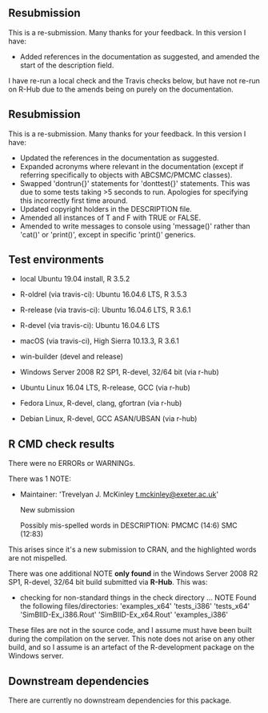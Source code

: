## Resubmission

This is a re-submission. Many thanks for your feedback. 
In this version I have:

* Added references in the documentation as suggested, 
  and amended the start of the description field.
  
I have re-run a local check and the Travis checks below,
but have not re-run on R-Hub due to the amends being on
purely on the documentation.

## Resubmission

This is a re-submission. Many thanks for your feedback. 
In this version I have:

* Updated the references in the documentation as suggested.
* Expanded acronyms where relevant in the documentation (except if
  referring specifically to objects with ABCSMC/PMCMC classes).
* Swapped 'dontrun{}' statements for 'donttest{}' statements. This was
  due to some tests taking >5 seconds to run. Apologies for specifying
  this incorrectly first time around.
* Updated copyright holders in the DESCRIPTION file.
* Amended all instances of T and F with TRUE or FALSE.
* Amended to write messages to console using 'message()' rather
  than 'cat()' or 'print()', except in specific 'print()' generics.

## Test environments
* local Ubuntu 19.04 install, R 3.5.2
* R-oldrel (via travis-ci): Ubuntu 16.04.6 LTS, R 3.5.3
* R-release (via travis-ci): Ubuntu 16.04.6 LTS, R 3.6.1
* R-devel (via travis-ci): Ubuntu 16.04.6 LTS
* macOS (via travis-ci), High Sierra 10.13.3, R 3.6.1
* win-builder (devel and release)

* Windows Server 2008 R2 SP1, R-devel, 32/64 bit (via r-hub)
* Ubuntu Linux 16.04 LTS, R-release, GCC (via r-hub)
* Fedora Linux, R-devel, clang, gfortran (via r-hub)
* Debian Linux, R-devel, GCC ASAN/UBSAN (via r-hub)

## R CMD check results
There were no ERRORs or WARNINGs. 

There was 1 NOTE:

* Maintainer: 'Trevelyan J. McKinley <t.mckinley@exeter.ac.uk>'

   New submission
   
   Possibly mis-spelled words in DESCRIPTION:
    PMCMC (14:6)
    SMC (12:83)
   
This arises since it's a new submission to CRAN, and the highlighted words
are not mispelled.

There was one additional NOTE **only found** in the Windows Server 2008 R2 SP1, 
R-devel, 32/64 bit build submitted via **R-Hub**. This was:

* checking for non-standard things in the check directory ... NOTE
  Found the following files/directories:
    'examples_x64' 'tests_i386' 'tests_x64'
    'SimBIID-Ex_i386.Rout' 'SimBIID-Ex_x64.Rout' 'examples_i386'
    
These files are not in the source code, and I assume must have been
built during the compilation on the server. This note does not arise
on any other build, and so I assume is an artefact of the R-development
package on the Windows server.

## Downstream dependencies
There are currently no downstream dependencies for this package.
